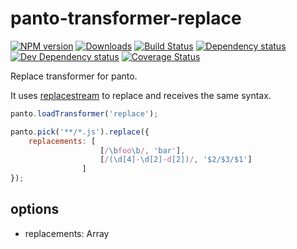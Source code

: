 # panto-transformer-replace
[![NPM version][npm-image]][npm-url] [![Downloads][downloads-image]][npm-url] [![Build Status][travis-image]][travis-url] [![Dependency status][david-dm-image]][david-dm-url] [![Dev Dependency status][david-dm-dev-image]][david-dm-dev-url] [![Coverage Status][coveralls-image]][coveralls-url]

Replace transformer for panto.

It uses [replacestream](https://www.npmjs.com/package/replacestream) to replace and receives the same syntax.

```js
panto.loadTransformer('replace');

panto.pick('**/*.js').replace({
    replacements: [
                    [/\bfoo\b/, 'bar'],
                    [/(\d[4]-\d[2]-d[2])/, '$2/$3/$1']
                ]
});
```

## options
 - replacements: Array

[npm-url]: https://npmjs.org/package/panto-transformer-replace
[downloads-image]: http://img.shields.io/npm/dm/panto-transformer-replace.svg
[npm-image]: http://img.shields.io/npm/v/panto-transformer-replace.svg
[travis-url]: https://travis-ci.org/pantojs/panto-transformer-replace
[travis-image]: http://img.shields.io/travis/pantojs/panto-transformer-replace.svg
[david-dm-url]:https://david-dm.org/pantojs/panto-transformer-replace
[david-dm-image]:https://david-dm.org/pantojs/panto-transformer-replace.svg
[david-dm-dev-url]:https://david-dm.org/pantojs/panto-transformer-replace#info=devDependencies
[david-dm-dev-image]:https://david-dm.org/pantojs/panto-transformer-replace/dev-status.svg
[coveralls-image]:https://coveralls.io/repos/github/pantojs/panto-transformer-replace/badge.svg?branch=master
[coveralls-url]:https://coveralls.io/github/pantojs/panto-transformer-replace?branch=master
